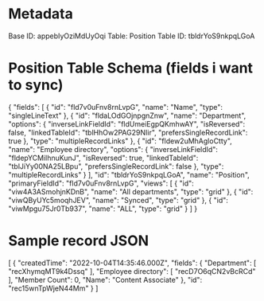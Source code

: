 
# Metadata
Base ID: appebIyOziMdUyOqi
Table: Position
Table ID: tbldrYoS9nkpqLGoA

# Position Table Schema (fields i want to sync)

{
  "fields": [
    {
      "id": "fld7v0uFnv8rnLvpG",
      "name": "Name",
      "type": "singleLineText"
    },
    {
      "id": "fldaLOdGOjnpgnZnw",
      "name": "Department",
      "options": {
        "inverseLinkFieldId": "fldUmeiEgpQKmhwAY",
        "isReversed": false,
        "linkedTableId": "tblHhOw2PAG29NIir",
        "prefersSingleRecordLink": true
      },
      "type": "multipleRecordLinks"
    },
    {
      "id": "fldew2uMhAgloCtty",
      "name": "Employee directory",
      "options": {
        "inverseLinkFieldId": "fldepYCMilhnuKunJ",
        "isReversed": true,
        "linkedTableId": "tblJiYy00NA25LBpu",
        "prefersSingleRecordLink": false
      },
      "type": "multipleRecordLinks"
    }
  ],
  "id": "tbldrYoS9nkpqLGoA",
  "name": "Position",
  "primaryFieldId": "fld7v0uFnv8rnLvpG",
  "views": [
    {
      "id": "viw4A3ASmohjnKDnB",
      "name": "All departments",
      "type": "grid"
    },
    {
      "id": "viwQByUYc5moqhJEV",
      "name": "Synced",
      "type": "grid"
    },
    {
      "id": "viwMpgu75Jr0Tb937",
      "name": "ALL",
      "type": "grid"
    }
  ]
}

# Sample record JSON
[
  {
    "createdTime": "2022-10-04T14:35:46.000Z",
    "fields": {
      "Department": [
        "recXhymqMT9k4Dssq"
      ],
      "Employee directory": [
        "recD7O6qCN2vBcRCd"
      ],
      "Member Count": 0,
      "Name": "Content Associate"
    },
    "id": "rec15wnTpWjeN44Mm"
  }
]